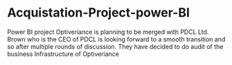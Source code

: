 # Acquistation-Project-power-BI
Power BI project
Optiveriance is planning to be merged with PDCL Ltd. Brown who is the CEO of PDCL is looking forward to a smooth transition and so after multiple rounds of discussion. They have decided to do audit of the business Infrastructure of Optiveriance
